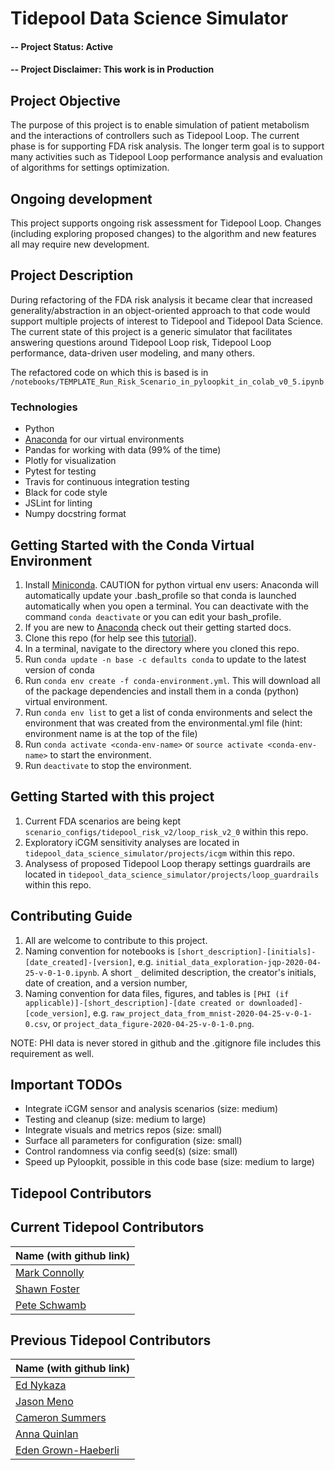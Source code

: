 # Tidepool Data Science Simulator

#### -- Project Status: Active
#### -- Project Disclaimer: This work is in Production

## Project Objective
The purpose of this project is to enable simulation of patient
metabolism and the interactions of controllers such as Tidepool Loop.
The current phase is for supporting FDA risk analysis. The longer term goal
is to support many activities such as Tidepool
Loop performance analysis and evaluation of algorithms for 
settings optimization.

## Ongoing development
This project supports ongoing risk assessment for Tidepool Loop. Changes (including exploring proposed changes) to the
algorithm and new features all may require new development.

## Project Description
During refactoring of the FDA risk analysis it became clear that
 increased generality/abstraction in an object-oriented
 approach to that code would support multiple projects of interest to Tidepool and
 Tidepool Data Science. The current state of this project is a generic simulator
that facilitates answering questions around Tidepool Loop risk, Tidepool
Loop performance, data-driven user modeling, and many others. 

The refactored code on which this is based is in `/notebooks/TEMPLATE_Run_Risk_Scenario_in_pyloopkit_in_colab_v0_5.ipynb`

### Technologies
* Python
* [Anaconda](https://www.anaconda.com/) for our virtual environments
* Pandas for working with data (99% of the time)
* Plotly for visualization
* Pytest for testing
* Travis for continuous integration testing
* Black for code style
* JSLint for linting
* Numpy docstring format 


## Getting Started with the Conda Virtual Environment
1. Install [Miniconda](https://conda.io/miniconda.html). CAUTION for python virtual env users: Anaconda will automatically update your .bash_profile
so that conda is launched automatically when you open a terminal. You can deactivate with the command `conda deactivate` 
or you can edit your bash_profile. 
1. If you are new to [Anaconda](https://docs.anaconda.com/anaconda/user-guide/getting-started/)
check out their getting started docs. 
1. Clone this repo (for help see this [tutorial](https://help.github.com/articles/cloning-a-repository/)).
1. In a terminal, navigate to the directory where you cloned this repo. 
1. Run `conda update -n base -c defaults conda` to update to the latest version of conda
1. Run `conda env create -f conda-environment.yml`. This will download all of the package dependencies
and install them in a conda (python) virtual environment.
1. Run `conda env list` to get a list of conda environments and select the environment
that was created from the environmental.yml file (hint: environment name is at the top of the file)
1. Run `conda activate <conda-env-name>` or `source activate <conda-env-name>` to start the environment.
1. Run `deactivate` to stop the environment.

## Getting Started with this project
1. Current FDA scenarios are being kept `scenario_configs/tidepool_risk_v2/loop_risk_v2_0` within this repo.
2. Exploratory iCGM sensitivity analyses are located in `tidepool_data_science_simulator/projects/icgm` within this repo.
3. Analysess of proposed Tidepool Loop therapy settings guardrails are located in `tidepool_data_science_simulator/projects/loop_guardrails` within this repo.

## Contributing Guide
1. All are welcome to contribute to this project.
1. Naming convention for notebooks is 
`[short_description]-[initials]-[date_created]-[version]`,
e.g. `initial_data_exploration-jqp-2020-04-25-v-0-1-0.ipynb`.
A short `_` delimited description, the creator's initials, date of creation, and a version number,  
1. Naming convention for data files, figures, and tables is 
`[PHI (if applicable)]-[short_description]-[date created or downloaded]-[code_version]`,
e.g. `raw_project_data_from_mnist-2020-04-25-v-0-1-0.csv`,
or `project_data_figure-2020-04-25-v-0-1-0.png`.

NOTE: PHI data is never stored in github and the .gitignore file includes this requirement as well.

## Important TODOs

* Integrate iCGM sensor and analysis scenarios (size: medium)
* Testing and cleanup (size: medium to large)
* Integrate visuals and metrics repos (size: small)
* Surface all parameters for configuration (size: small)
* Control randomness via config seed(s) (size: small)
* Speed up Pyloopkit, possible in this code base (size: medium to large)

## Tidepool Contributors


## Current Tidepool Contributors
|Name (with github link)    |
|---------|
|[Mark Connolly](https://github.com/[markjudeconnolly]) |
|[Shawn Foster](https://github.com/[ihadanidea]) |
|[Pete Schwamb](https://github.com/[ps2])  |

## Previous Tidepool Contributors
|Name (with github link)     |
|----------|
|[Ed Nykaza](https://github.com/[ed-nykaza])|
|[Jason Meno](https://github.com/[jameno]) |
|[Cameron Summers](https://github.com/[scaubrey]) |
|[Anna Quinlan](https://github.com/[novalegra]) |
|[Eden Grown-Haeberli](https://github.com/[edengh])  |